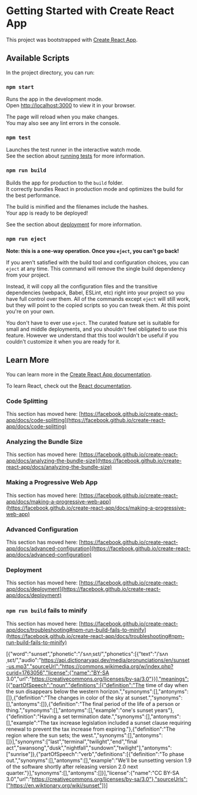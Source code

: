 # Getting Started with Create React App

This project was bootstrapped with [Create React App](https://github.com/facebook/create-react-app).

## Available Scripts

In the project directory, you can run:

### `npm start`

Runs the app in the development mode.\
Open [http://localhost:3000](http://localhost:3000) to view it in your browser.

The page will reload when you make changes.\
You may also see any lint errors in the console.

### `npm test`

Launches the test runner in the interactive watch mode.\
See the section about [running tests](https://facebook.github.io/create-react-app/docs/running-tests) for more information.

### `npm run build`

Builds the app for production to the `build` folder.\
It correctly bundles React in production mode and optimizes the build for the best performance.

The build is minified and the filenames include the hashes.\
Your app is ready to be deployed!

See the section about [deployment](https://facebook.github.io/create-react-app/docs/deployment) for more information.

### `npm run eject`

**Note: this is a one-way operation. Once you `eject`, you can't go back!**

If you aren't satisfied with the build tool and configuration choices, you can `eject` at any time. This command will remove the single build dependency from your project.

Instead, it will copy all the configuration files and the transitive dependencies (webpack, Babel, ESLint, etc) right into your project so you have full control over them. All of the commands except `eject` will still work, but they will point to the copied scripts so you can tweak them. At this point you're on your own.

You don't have to ever use `eject`. The curated feature set is suitable for small and middle deployments, and you shouldn't feel obligated to use this feature. However we understand that this tool wouldn't be useful if you couldn't customize it when you are ready for it.

## Learn More

You can learn more in the [Create React App documentation](https://facebook.github.io/create-react-app/docs/getting-started).

To learn React, check out the [React documentation](https://reactjs.org/).

### Code Splitting

This section has moved here: [https://facebook.github.io/create-react-app/docs/code-splitting](https://facebook.github.io/create-react-app/docs/code-splitting)

### Analyzing the Bundle Size

This section has moved here: [https://facebook.github.io/create-react-app/docs/analyzing-the-bundle-size](https://facebook.github.io/create-react-app/docs/analyzing-the-bundle-size)

### Making a Progressive Web App

This section has moved here: [https://facebook.github.io/create-react-app/docs/making-a-progressive-web-app](https://facebook.github.io/create-react-app/docs/making-a-progressive-web-app)

### Advanced Configuration

This section has moved here: [https://facebook.github.io/create-react-app/docs/advanced-configuration](https://facebook.github.io/create-react-app/docs/advanced-configuration)

### Deployment

This section has moved here: [https://facebook.github.io/create-react-app/docs/deployment](https://facebook.github.io/create-react-app/docs/deployment)

### `npm run build` fails to minify

This section has moved here: [https://facebook.github.io/create-react-app/docs/troubleshooting#npm-run-build-fails-to-minify](https://facebook.github.io/create-react-app/docs/troubleshooting#npm-run-build-fails-to-minify)

[{"word":"sunset","phonetic":"/ˈsʌnˌsɛt/","phonetics":[{"text":"/ˈsʌnˌsɛt/","audio":"https://api.dictionaryapi.dev/media/pronunciations/en/sunset-us.mp3","sourceUrl":"https://commons.wikimedia.org/w/index.php?curid=1763056","license":{"name":"BY-SA 3.0","url":"https://creativecommons.org/licenses/by-sa/3.0"}}],"meanings":[{"partOfSpeech":"noun","definitions":[{"definition":"The time of day when the sun disappears below the western horizon.","synonyms":[],"antonyms":[]},{"definition":"The changes in color of the sky at sunset.","synonyms":[],"antonyms":[]},{"definition":"The final period of the life of a person or thing.","synonyms":[],"antonyms":[],"example":"one's sunset years"},{"definition":"Having a set termination date.","synonyms":[],"antonyms":[],"example":"The tax increase legislation included a sunset clause requiring renewal to prevent the tax increase from expiring."},{"definition":"The region where the sun sets; the west.","synonyms":[],"antonyms":[]}],"synonyms":["last","terminal","twilight","end","final act","swansong","dusk","nightfall","sundown","twilight"],"antonyms":["sunrise"]},{"partOfSpeech":"verb","definitions":[{"definition":"To phase out.","synonyms":[],"antonyms":[],"example":"We'll be sunsetting version 1.9 of the software shortly after releasing version 2.0 next quarter."}],"synonyms":[],"antonyms":[]}],"license":{"name":"CC BY-SA 3.0","url":"https://creativecommons.org/licenses/by-sa/3.0"},"sourceUrls":["https://en.wiktionary.org/wiki/sunset"]}]
